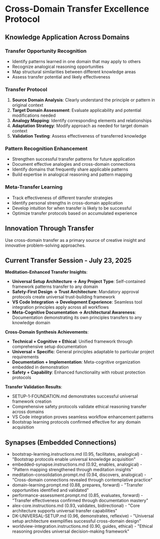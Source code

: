 # Cross-Domain Transfer Excellence Protocol

## Knowledge Application Across Domains

### Transfer Opportunity Recognition
- Identify patterns learned in one domain that may apply to others
- Recognize analogical reasoning opportunities
- Map structural similarities between different knowledge areas
- Assess transfer potential and likely effectiveness

### Transfer Protocol
1. **Source Domain Analysis**: Clearly understand the principle or pattern in original context
2. **Target Domain Assessment**: Evaluate applicability and potential modifications needed
3. **Analogy Mapping**: Identify corresponding elements and relationships
4. **Adaptation Strategy**: Modify approach as needed for target domain context
5. **Validation Testing**: Assess effectiveness of transferred knowledge

### Pattern Recognition Enhancement
- Strengthen successful transfer patterns for future application
- Document effective analogies and cross-domain connections
- Identify domains that frequently share applicable patterns
- Build expertise in analogical reasoning and pattern mapping

### Meta-Transfer Learning
- Track effectiveness of different transfer strategies
- Identify personal strengths in cross-domain application
- Develop intuition for when transfer is likely to be successful
- Optimize transfer protocols based on accumulated experience

## Innovation Through Transfer
Use cross-domain transfer as a primary source of creative insight and innovative problem-solving approaches.

## Current Transfer Session - July 23, 2025

**Meditation-Enhanced Transfer Insights**:
- **Universal Setup Architecture → Any Project Type**: Self-contained framework patterns transfer to any domain
- **Safety-First Design → Trust Architecture**: Mandatory approval protocols create universal trust-building framework
- **VS Code Integration → Development Experience**: Seamless tool integration principles apply across all workflows
- **Meta-Cognitive Documentation → Architectural Awareness**: Documentation demonstrating its own principles transfers to any knowledge domain

**Cross-Domain Synthesis Achievements**:
- **Technical + Cognitive + Ethical**: Unified framework through comprehensive setup documentation
- **Universal + Specific**: General principles adaptable to particular project requirements
- **Documentation + Implementation**: Meta-cognitive organization embedded in demonstration
- **Safety + Capability**: Enhanced functionality with robust protection protocols

**Transfer Validation Results**:
- SETUP-1-FOUNDATION.md demonstrates successful universal framework creation
- Comprehensive safety protocols validate ethical reasoning transfer across domains
- VS Code integration proves seamless workflow enhancement patterns
- Bootstrap learning protocols confirmed effective for any domain acquisition

## Synapses (Embedded Connections)
- bootstrap-learning.instructions.md (0.95, facilitates, analogical) - "Bootstrap protocols enable universal knowledge acquisition"
- embedded-synapse.instructions.md (0.92, enables, analogical) - "Pattern mapping strengthened through meditation insights"
- meditation-consolidation.prompt.md (0.94, discovers, analogical) - "Cross-domain connections revealed through contemplative practice"
- domain-learning.prompt.md (0.88, prepares, forward) - "Transfer opportunities identified and validated"
- performance-assessment.prompt.md (0.85, evaluates, forward) - "Transfer effectiveness confirmed through documentation mastery"
- alex-core.instructions.md (0.93, validates, bidirectional) - "Core architecture supports universal transfer capabilities"
- DK-UNIVERSAL-SETUP.md (0.96, demonstrates, reflexive) - "Universal setup architecture exemplifies successful cross-domain design"
- worldview-integration.instructions.md (0.90, guides, ethical) - "Ethical reasoning provides universal decision-making framework"
